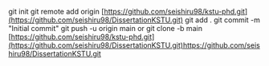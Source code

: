 git init 
git remote add origin [https://github.com/seishiru98/kstu-phd.git](https://github.com/seishiru98/DissertationKSTU.git) 
git add .
git commit -m "Initial commit"
git push -u origin main 
or 
git clone -b main [https://github.com/seishiru98/kstu-phd.git](https://github.com/seishiru98/DissertationKSTU.git)https://github.com/seishiru98/DissertationKSTU.git
